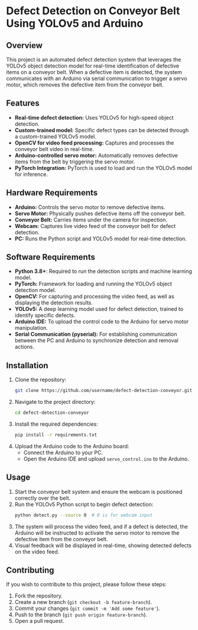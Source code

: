 # **Defect Detection on Conveyor Belt Using YOLOv5 and Arduino**

## **Overview**
This project is an automated defect detection system that leverages the YOLOv5 object detection model for real-time identification of defective items on a conveyor belt. When a defective item is detected, the system communicates with an Arduino via serial communication to trigger a servo motor, which removes the defective item from the conveyor belt.

## **Features**
* **Real-time defect detection:** Uses YOLOv5 for high-speed object detection.
* **Custom-trained model:** Specific defect types can be detected through a custom-trained YOLOv5 model.
* **OpenCV for video feed processing:** Captures and processes the conveyor belt video in real-time.
* **Arduino-controlled servo motor:** Automatically removes defective items from the belt by triggering the servo motor.
* **PyTorch Integration:** PyTorch is used to load and run the YOLOv5 model for inference.

## **Hardware Requirements**
* **Arduino:** Controls the servo motor to remove defective items.
* **Servo Motor:** Physically pushes defective items off the conveyor belt.
* **Conveyor Belt:** Carries items under the camera for inspection.
* **Webcam:** Captures live video feed of the conveyor belt for defect detection.
* **PC:** Runs the Python script and YOLOv5 model for real-time detection.

## **Software Requirements**
* **Python 3.8+**: Required to run the detection scripts and machine learning model.
* **PyTorch:** Framework for loading and running the YOLOv5 object detection model.
* **OpenCV:** For capturing and processing the video feed, as well as displaying the detection results.
* **YOLOv5:** A deep learning model used for defect detection, trained to identify specific defects.
* **Arduino IDE:** To upload the control code to the Arduino for servo motor manipulation.
* **Serial Communication (pyserial):** For establishing communication between the PC and Arduino to synchronize detection and removal actions.

## **Installation**
1. Clone the repository:
    ```bash
    git clone https://github.com/username/defect-detection-conveyor.git
    ```
2. Navigate to the project directory:
    ```bash
    cd defect-detection-conveyor
    ```
3. Install the required dependencies:
    ```bash
    pip install -r requirements.txt
    ```
4. Upload the Arduino code to the Arduino board:
    * Connect the Arduino to your PC.
    * Open the Arduino IDE and upload `servo_control.ino` to the Arduino.

## **Usage**
1. Start the conveyor belt system and ensure the webcam is positioned correctly over the belt.
2. Run the YOLOv5 Python script to begin defect detection:
    ```bash
    python detect.py --source 0  # 0 is for webcam input
    ```
3. The system will process the video feed, and if a defect is detected, the Arduino will be instructed to activate the servo motor to remove the defective item from the conveyor belt.
4. Visual feedback will be displayed in real-time, showing detected defects on the video feed.

## **Contributing**
If you wish to contribute to this project, please follow these steps:
1. Fork the repository.
2. Create a new branch (`git checkout -b feature-branch`).
3. Commit your changes (`git commit -m 'Add some feature'`).
4. Push to the branch (`git push origin feature-branch`).
5. Open a pull request.
